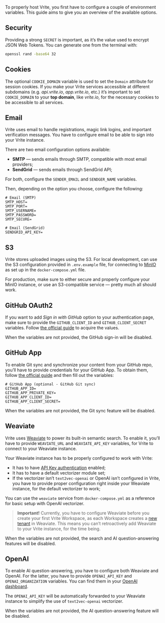 To properly host Vrite, you first have to configure a couple of environment variables. This guide aims to give you an overview of the available options.

## Security

Providing a strong `SECRET` is important, as it’s the value used to encrypt JSON Web Tokens. You can generate one from the terminal with:

```bash
openssl rand -base64 32
```

## Cookies

The optional `COOKIE_DOMAIN` variable is used to set the `Domain` attribute for session cookies. If you make your Vrite services accessible at different subdomains (e.g. _api.vrite.io_, _app.vrite.io_, etc.) it’s important to set `COOKIE_DOMAIN` to your **top domain**, like _vrite.io_, for the necessary cookies to be accessible to all services.

## Email

Vrite uses email to handle registrations, magic link logins, and important verification messages. You have to configure email to be able to sign into your Vrite instance.

There are two email configuration options available:

- **SMTP** — sends emails through SMTP, compatible with most email providers;
- **SendGrid** — sends emails through SendGrid API;

For both, configure the `SENDER_EMAIL` and `SENDGER_NAME` variables.

Then, depending on the option you choose, configure the following:

```
# Email (SMTP)
SMTP_HOST=
SMTP_PORT=
SMTP_USERNAME=
SMTP_PASSWORD=
SMTP_SECURE=

# Email (SendGrid)
SENDGRID_API_KEY=
```

## S3

Vrite stores uploaded images using the S3. For local development, can use the S3 configuration provided in `.env.example` file, for connecting to [MinIO](https://min.io/) as set up in the `docker-compose.yml` file.

For production, make sure to either secure and properly configure your MinIO instance, or use an S3-compatible service — pretty much all should work.

## GitHub OAuth2

If you want to add _Sign in with GitHub_ option to your authentication page, make sure to provide the `GITHUB_CLIENT_ID` and `GITHUB_CLIENT_SECRET` variables. Follow [the official guide](https://docs.github.com/en/apps/oauth-apps/building-oauth-apps/creating-an-oauth-app) to acquire the values.

When the variables are not provided, the GitHub sign-in will be disabled.

## GitHub App

To enable Git sync and synchronize your content from your GitHub repo, you’ll have to provide credentials for your GitHub App. To obtain them, follow [the official guide](https://docs.github.com/en/apps/creating-github-apps/registering-a-github-app/registering-a-github-app) and then fill out the variables:

```
# GitHub App (optional - GitHub Git sync)
GITHUB_APP_ID=
GITHUB_APP_PRIVATE_KEY=
GITHUB_APP_CLIENT_ID=
GITHUB_APP_CLIENT_SECRET=
```

When the variables are not provided, the Git sync feature will be disabled.

## Weaviate

Vrite uses [Weaviate](https://weaviate.io/) to power its built-in semantic search. To enable it, you’ll have to provide `WEAVIATE_URL` and `WEAVIATE_API_KEY` variables, for Vrite to connect to your Weaviate instance.

Your Weaviate instance has to be properly configured to work with Vrite:

- It has to have [API Key authentication](https://weaviate.io/developers/weaviate/configuration/authentication#api-key) enabled;
- It has to have a default vectorizer module set;
- If the vectorizer isn’t `text2vec-openai` or OpenAI isn’t configured in Vrite, you have to provide proper configuration right inside your Weaviate instance, for the default vectorizer to work;

You can use the `weaviate` service from `docker-compose.yml` as a reference for basic setup with OpenAI vectorizer.

> **Important!** Currently, you have to configure Weaviate before you create your first Vrite Workspace, as each Workspace creates a [new tenant](https://weaviate.io/developers/weaviate/manage-data/multi-tenancy) in Weaviate. This means you can’t retroactively add Weaviate to your Vrite instance, for the time being.

When the variables are not provided, the search and AI question-answering features will be disabled.

## OpenAI

To enable AI question-answering, you have to configure both Weaviate and OpenAI. For the latter, you have to provide `OPENAI_API_KEY` and `OPENAI_ORGANIZATION` variables. You can find them in your [OpenAI dashboard](https://platform.openai.com/docs/api-reference/authentication).

The `OPENAI_API_KEY` will be automatically forwarded to your Weaviate instance to simplify the use of `text2vec-openai` vectorizer.

When the variables are not provided, the AI question-answering feature will be disabled.
